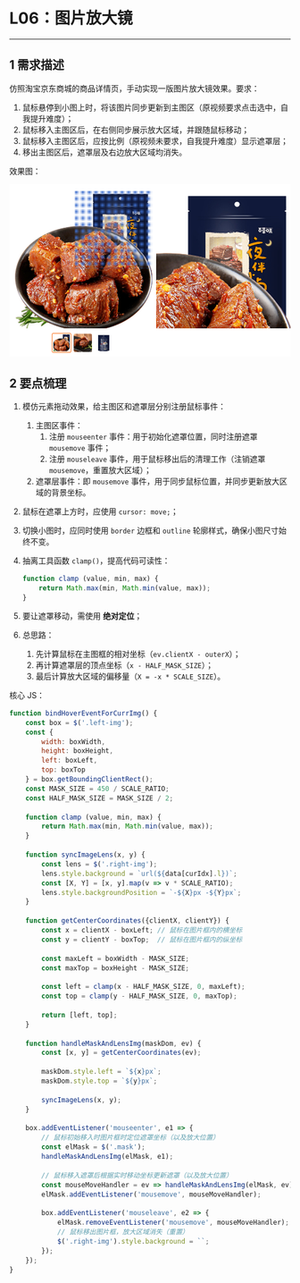 # L06：图片放大镜

---

## 1 需求描述

仿照淘宝京东商城的商品详情页，手动实现一版图片放大镜效果。要求：

1. 鼠标悬停到小图上时，将该图片同步更新到主图区（原视频要求点击选中，自我提升难度）；
2. 鼠标移入主图区后，在右侧同步展示放大区域，并跟随鼠标移动；
3. 鼠标移入主图区后，应按比例（原视频未要求，自我提升难度）显示遮罩层；
4. 移出主图区后，遮罩层及右边放大区域均消失。

效果图：

![](../assets/6.1.png)



## 2 要点梳理

1. 模仿元素拖动效果，给主图区和遮罩层分别注册鼠标事件：

   1. 主图区事件：
      1. 注册 `mouseenter` 事件：用于初始化遮罩位置，同时注册遮罩 `mousemove` 事件；
      2. 注册 `mouseleave` 事件，用于鼠标移出后的清理工作（注销遮罩 `mousemove`，重置放大区域）；
   2. 遮罩层事件：即 `mousemove` 事件，用于同步鼠标位置，并同步更新放大区域的背景坐标。

2. 鼠标在遮罩上方时，应使用 `cursor: move;`；

3. 切换小图时，应同时使用 `border` 边框和 `outline` 轮廓样式，确保小图尺寸始终不变。

4. 抽离工具函数 `clamp()`，提高代码可读性：

   ```js
   function clamp (value, min, max) {
       return Math.max(min, Math.min(value, max));
   }
   ```

5. 要让遮罩移动，需使用 **绝对定位**；

6. 总思路：

   1. 先计算鼠标在主图框的相对坐标（`ev.clientX - outerX`）；
   2. 再计算遮罩层的顶点坐标（`x - HALF_MASK_SIZE`）；
   3. 最后计算放大区域的偏移量（`X = -x * SCALE_SIZE`）。



核心 JS：

```js
function bindHoverEventForCurrImg() {
    const box = $('.left-img');
    const {
        width: boxWidth, 
        height: boxHeight, 
        left: boxLeft, 
        top: boxTop
    } = box.getBoundingClientRect();
    const MASK_SIZE = 450 / SCALE_RATIO;
    const HALF_MASK_SIZE = MASK_SIZE / 2;

    function clamp (value, min, max) {
        return Math.max(min, Math.min(value, max));
    }
    
    function syncImageLens(x, y) {
        const lens = $('.right-img');
        lens.style.background = `url(${data[curIdx].l})`;
        const [X, Y] = [x, y].map(v => v * SCALE_RATIO);
        lens.style.backgroundPosition = `-${X}px -${Y}px`;
    }

    function getCenterCoordinates({clientX, clientY}) {
        const x = clientX - boxLeft; // 鼠标在图片框内的横坐标
        const y = clientY - boxTop;  // 鼠标在图片框内的纵坐标
        
        const maxLeft = boxWidth - MASK_SIZE;
        const maxTop = boxHeight - MASK_SIZE;
        
        const left = clamp(x - HALF_MASK_SIZE, 0, maxLeft);
        const top = clamp(y - HALF_MASK_SIZE, 0, maxTop);

        return [left, top];
    }

    function handleMaskAndLensImg(maskDom, ev) {
        const [x, y] = getCenterCoordinates(ev);

        maskDom.style.left = `${x}px`;
        maskDom.style.top = `${y}px`;

        syncImageLens(x, y);
    }

    box.addEventListener('mouseenter', e1 => {
        // 鼠标初始移入时图片框时定位遮罩坐标（以及放大位置）
        const elMask = $('.mask');
        handleMaskAndLensImg(elMask, e1);

        // 鼠标移入遮罩后根据实时移动坐标更新遮罩（以及放大位置）
        const mouseMoveHandler = ev => handleMaskAndLensImg(elMask, ev);
        elMask.addEventListener('mousemove', mouseMoveHandler);

        box.addEventListener('mouseleave', e2 => {
            elMask.removeEventListener('mousemove', mouseMoveHandler);
            // 鼠标移出图片框，放大区域消失（重置）
            $('.right-img').style.background = ``;
        });
    });
}
```

